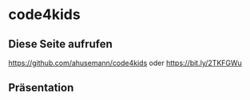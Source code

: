 # code4kids

## Diese Seite aufrufen
https://github.com/ahusemann/code4kids
oder
https://bit.ly/2TKFGWu

## Präsentation
